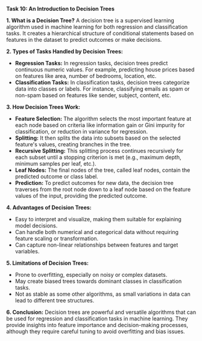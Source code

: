**Task 10: An Introduction to Decision Trees**

**1. What is a Decision Tree?**
A decision tree is a supervised learning algorithm used in machine learning for both regression and classification tasks. It creates a hierarchical structure of conditional statements based on features in the dataset to predict outcomes or make decisions.

**2. Types of Tasks Handled by Decision Trees:**
   - **Regression Tasks:** In regression tasks, decision trees predict continuous numeric values. For example, predicting house prices based on features like area, number of bedrooms, location, etc.
   - **Classification Tasks:** In classification tasks, decision trees categorize data into classes or labels. For instance, classifying emails as spam or non-spam based on features like sender, subject, content, etc.

**3. How Decision Trees Work:**
   - **Feature Selection:** The algorithm selects the most important feature at each node based on criteria like information gain or Gini impurity for classification, or reduction in variance for regression.
   - **Splitting:** It then splits the data into subsets based on the selected feature's values, creating branches in the tree.
   - **Recursive Splitting:** This splitting process continues recursively for each subset until a stopping criterion is met (e.g., maximum depth, minimum samples per leaf, etc.).
   - **Leaf Nodes:** The final nodes of the tree, called leaf nodes, contain the predicted outcome or class label.
   - **Prediction:** To predict outcomes for new data, the decision tree traverses from the root node down to a leaf node based on the feature values of the input, providing the predicted outcome.

**4. Advantages of Decision Trees:**
   - Easy to interpret and visualize, making them suitable for explaining model decisions.
   - Can handle both numerical and categorical data without requiring feature scaling or transformation.
   - Can capture non-linear relationships between features and target variables.

**5. Limitations of Decision Trees:**
   - Prone to overfitting, especially on noisy or complex datasets.
   - May create biased trees towards dominant classes in classification tasks.
   - Not as stable as some other algorithms, as small variations in data can lead to different tree structures.

**6. Conclusion:**
Decision trees are powerful and versatile algorithms that can be used for regression and classification tasks in machine learning. They provide insights into feature importance and decision-making processes, although they require careful tuning to avoid overfitting and bias issues.

